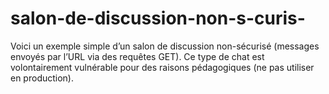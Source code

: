 # salon-de-discussion-non-s-curis-
Voici un exemple simple d’un salon de discussion non-sécurisé (messages envoyés par l’URL via des requêtes GET). Ce type de chat est volontairement vulnérable pour des raisons pédagogiques (ne pas utiliser en production).
